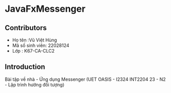 # JavaFxMessenger

## Contributors
- Họ tên :Vũ Việt Hùng
- Mã số sinh viên: 22028124
- Lớp : K67-CA-CLC2
## Introduction

Bài tập về nhà - Ứng dụng Messenger (UET OASIS - I2324 INT2204 23 - N2 - Lập trình hướng đối tượng)






